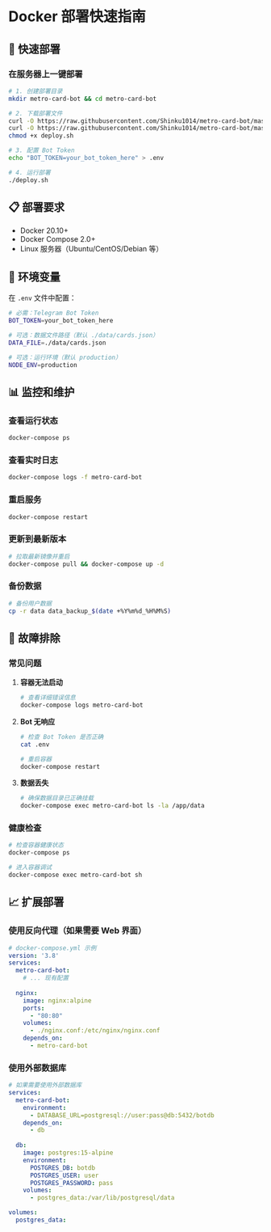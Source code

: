 # Docker 部署快速指南

## 🚀 快速部署

### 在服务器上一键部署

```bash
# 1. 创建部署目录
mkdir metro-card-bot && cd metro-card-bot

# 2. 下载部署文件
curl -O https://raw.githubusercontent.com/Shinku1014/metro-card-bot/master/docker-compose.yml
curl -O https://raw.githubusercontent.com/Shinku1014/metro-card-bot/master/deploy.sh
chmod +x deploy.sh

# 3. 配置 Bot Token
echo "BOT_TOKEN=your_bot_token_here" > .env

# 4. 运行部署
./deploy.sh
```

## 📋 部署要求

- Docker 20.10+
- Docker Compose 2.0+
- Linux 服务器（Ubuntu/CentOS/Debian 等）

## 🔧 环境变量

在 `.env` 文件中配置：

```bash
# 必需：Telegram Bot Token
BOT_TOKEN=your_bot_token_here

# 可选：数据文件路径（默认 ./data/cards.json）
DATA_FILE=./data/cards.json

# 可选：运行环境（默认 production）
NODE_ENV=production
```

## 📊 监控和维护

### 查看运行状态
```bash
docker-compose ps
```

### 查看实时日志
```bash
docker-compose logs -f metro-card-bot
```

### 重启服务
```bash
docker-compose restart
```

### 更新到最新版本
```bash
# 拉取最新镜像并重启
docker-compose pull && docker-compose up -d
```

### 备份数据
```bash
# 备份用户数据
cp -r data data_backup_$(date +%Y%m%d_%H%M%S)
```

## 🐛 故障排除

### 常见问题

1. **容器无法启动**
   ```bash
   # 查看详细错误信息
   docker-compose logs metro-card-bot
   ```

2. **Bot 无响应**
   ```bash
   # 检查 Bot Token 是否正确
   cat .env
   
   # 重启容器
   docker-compose restart
   ```

3. **数据丢失**
   ```bash
   # 确保数据目录已正确挂载
   docker-compose exec metro-card-bot ls -la /app/data
   ```

### 健康检查

```bash
# 检查容器健康状态
docker-compose ps

# 进入容器调试
docker-compose exec metro-card-bot sh
```

## 📈 扩展部署

### 使用反向代理（如果需要 Web 界面）

```yaml
# docker-compose.yml 示例
version: '3.8'
services:
  metro-card-bot:
    # ... 现有配置
    
  nginx:
    image: nginx:alpine
    ports:
      - "80:80"
    volumes:
      - ./nginx.conf:/etc/nginx/nginx.conf
    depends_on:
      - metro-card-bot
```

### 使用外部数据库

```yaml
# 如果需要使用外部数据库
services:
  metro-card-bot:
    environment:
      - DATABASE_URL=postgresql://user:pass@db:5432/botdb
    depends_on:
      - db
      
  db:
    image: postgres:15-alpine
    environment:
      POSTGRES_DB: botdb
      POSTGRES_USER: user
      POSTGRES_PASSWORD: pass
    volumes:
      - postgres_data:/var/lib/postgresql/data

volumes:
  postgres_data:
```
